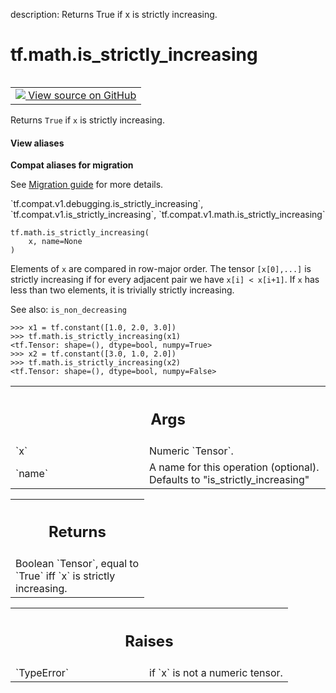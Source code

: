description: Returns True if x is strictly increasing.

<div itemscope itemtype="http://developers.google.com/ReferenceObject">
<meta itemprop="name" content="tf.math.is_strictly_increasing" />
<meta itemprop="path" content="Stable" />
</div>

# tf.math.is_strictly_increasing

<!-- Insert buttons and diff -->

<table class="tfo-notebook-buttons tfo-api nocontent" align="left">
<td>
  <a target="_blank" href="https://github.com/tensorflow/tensorflow/blob/r2.3/tensorflow/python/ops/check_ops.py#L2032-L2072">
    <img src="https://www.tensorflow.org/images/GitHub-Mark-32px.png" />
    View source on GitHub
  </a>
</td>
</table>



Returns `True` if `x` is strictly increasing.

<section class="expandable">
  <h4 class="showalways">View aliases</h4>
  <p>
<b>Compat aliases for migration</b>
<p>See
<a href="https://www.tensorflow.org/guide/migrate">Migration guide</a> for
more details.</p>
<p>`tf.compat.v1.debugging.is_strictly_increasing`, `tf.compat.v1.is_strictly_increasing`, `tf.compat.v1.math.is_strictly_increasing`</p>
</p>
</section>

<pre class="devsite-click-to-copy prettyprint lang-py tfo-signature-link">
<code>tf.math.is_strictly_increasing(
    x, name=None
)
</code></pre>



<!-- Placeholder for "Used in" -->

Elements of `x` are compared in row-major order.  The tensor `[x[0],...]`
is strictly increasing if for every adjacent pair we have `x[i] < x[i+1]`.
If `x` has less than two elements, it is trivially strictly increasing.

See also:  `is_non_decreasing`

```
>>> x1 = tf.constant([1.0, 2.0, 3.0])
>>> tf.math.is_strictly_increasing(x1)
<tf.Tensor: shape=(), dtype=bool, numpy=True>
>>> x2 = tf.constant([3.0, 1.0, 2.0])
>>> tf.math.is_strictly_increasing(x2)
<tf.Tensor: shape=(), dtype=bool, numpy=False>
```

<!-- Tabular view -->
 <table class="responsive fixed orange">
<colgroup><col width="214px"><col></colgroup>
<tr><th colspan="2"><h2 class="add-link">Args</h2></th></tr>

<tr>
<td>
`x`
</td>
<td>
Numeric `Tensor`.
</td>
</tr><tr>
<td>
`name`
</td>
<td>
A name for this operation (optional).
Defaults to "is_strictly_increasing"
</td>
</tr>
</table>



<!-- Tabular view -->
 <table class="responsive fixed orange">
<colgroup><col width="214px"><col></colgroup>
<tr><th colspan="2"><h2 class="add-link">Returns</h2></th></tr>
<tr class="alt">
<td colspan="2">
Boolean `Tensor`, equal to `True` iff `x` is strictly increasing.
</td>
</tr>

</table>



<!-- Tabular view -->
 <table class="responsive fixed orange">
<colgroup><col width="214px"><col></colgroup>
<tr><th colspan="2"><h2 class="add-link">Raises</h2></th></tr>

<tr>
<td>
`TypeError`
</td>
<td>
if `x` is not a numeric tensor.
</td>
</tr>
</table>

